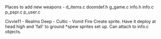 Places to add new weapons - 
d_items.c
doomdef.h
g_game.c
info.h
info.c
p_pspr.c
p_user.c

Civvie11 - Realms Deep - Cultic - Vomit Fire
    Create sprite. Have it deploy at head high and 'fall' to ground
    *spew sprites set up. Can attach to info.c objects.

